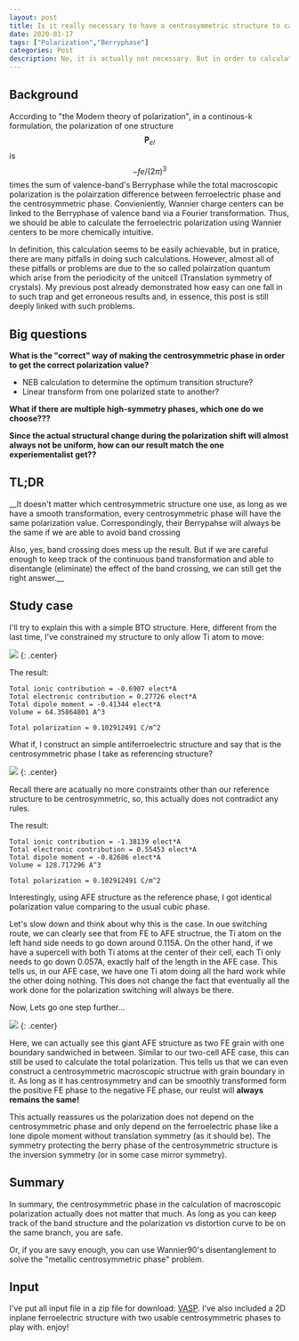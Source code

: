 ```yaml
---
layout: post
title: Is it really necessary to have a centrosymmetric structure to calculate the macroscopic polarization?
date: 2020-01-17
tags: ["Polarization","Berryphase"]
categories: Post
description: No, it is actually not necessary. But in order to calculate this, one needs to be extra careful.
---
```


## Background

According to "the Modern theory of polarization", in a continous-k formulation, the polarization of one structure $$\mathbf{P}_{el}$$ is $$ - f e / (2 \pi)^3$$ times the sum of valence-band's Berryphase while the total macroscopic polarization is the polairzation difference between ferroelectric phase and the centrosymmetric phase. Convieniently, Wannier charge centers can be linked to the Berryphase of valence band via a Fourier transformation. Thus, we should be able to calculate the ferroelectric polarization using Wannier centers to be more chemically intuitive.

In definition, this calculation seems to be easily achievable, but in pratice, there are many pitfalls in doing such calculations. However, almost all of these pitfalls or problems are due to the so called polairzation quantum which arise from the periodicity of the unitcell (Translation symmetry of crystals). My previous post already demonstrated how easy can one fall in to such trap and get erroneous results and, in essence, this post is still deeply linked with such problems.

## Big questions
__What is the "correct" way of making the centrosymmetric phase in order to get the correct polarization value?__

 - NEB calculation to determine the optimum transition structure?
 - Linear transform from one polarized state to another?

__What if there are multiple high-symmetry phases, which one do we choose???__

__Since the actual structural change during the polarization shift will almost always not be uniform, how can our result match the one experiementalist get??__

## TL;DR
__It doesn't matter which centrosymmetric structure one use, as long as we have a smooth transformation, every centrosymmetric phase will have the same polarization value. Correspondingly, their Berrypahse will always be the same if we are able to avoid band crossing

Also, yes, band crossing does mess up the result. But if we are careful enough to keep track of the continuous band transformation and able to disentangle (eliminate) the effect of the band crossing, we can still get the right answer.__

## Study case
I'll try to explain this with a simple BTO structure.
Here, different from the last time, I've constrained my structure to only allow Ti atom to move:

![]({{site.baseurl}}/assets/img/post_img/2020-01-17-img1.png)
{: .center}

The result:
```
Total ionic contribution = -0.6907 elect*A
Total electronic contribution = 0.27726 elect*A
Total dipole moment = -0.41344 elect*A
Volume = 64.35864801 A^3

Total polarization = 0.102912491 C/m^2
```

What if, I construct an simple antiferroelectric structure and say that is the centrosymmetric phase I take as referencing structure?

![]({{site.baseurl}}/assets/img/post_img/2020-01-17-img2.png)
{: .center}

Recall there are acatually no more constraints other than our reference structure to be centrosymmetric, so, this actually does not contradict any rules.

The result:
```
Total ionic contribution = -1.38139 elect*A
Total electronic contribution = 0.55453 elect*A
Total dipole moment = -0.82686 elect*A
Volume = 128.717296 A^3

Total polarization = 0.102912491 C/m^2
```
Interestingly, using AFE structure as the reference phase, I got identical polarization value comparing to the usual cubic phase.

Let's slow down and think about why this is the case. In oue switching route, we can clearly see that from FE to AFE structrue, the Ti atom on the left hand side needs to go down around 0.115A. On the other hand, if we have a supercell with both Ti atoms at the center of their cell, each Ti only needs to go down 0.057A, exactly half of the length in the AFE case. This tells us, in our AFE case, we have one Ti atom doing all the hard work while the other doing nothing. This does not change the fact that eventually all the work done for the polarization switching will always be there.

Now, Lets go one step further...

![]({{site.baseurl}}/assets/img/post_img/2020-01-17-img3.png)
{: .center}

Here, we can actually see this giant AFE structure as two FE grain with one boundary sandwiched in between. Similar to our two-cell AFE case, this can still be used to calculate the total polarization. This tells us that we can even construct a centrosymmetric macroscopic structrue with grain boundary in it. As long as it has centrosymmetry and can be smoothly transformed form the positive FE phase to the negative FE phase, our reulst will __always remains the same!__

This actually reassures us the polarization does not depend on the centrosymmetric phase and only depend on the ferroelectric phase like a lone dipole moment without translation symmetry (as it should be). The symmetry protecting the berry phase of the centrosymmetric structure is the inversion symmetry (or in some case mirror symmetry).

## Summary
In summary, the centrosymmetric phase in the calculation of macroscopic polarization actually does not matter that much. As long as you can keep track of the band structure and the polarization vs distortion curve to be on the same branch, you are safe.

Or, if you are savy enough, you can use Wannier90's disentanglement to solve the "metallic centrosymmetric phase" problem.

## Input

I've put all input file in a zip file for download: [VASP]. I've also included a 2D inplane ferroelectric structure with two usable centrosymmetric phases to play with. enjoy!

[VASP]:{{site.baseurl}}/assets/other/2020-01-17-centrosymmetric_phase.zip
